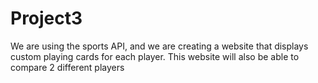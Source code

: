 # Project3
We are using the sports API, and we are creating a website that displays custom playing cards for each player. This website will also be able to compare 2 different players

